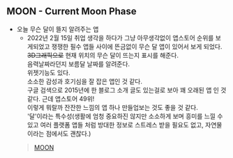 ## MOON - Current Moon Phase
+ 오늘 무슨 달이 뜰지 알려주는 앱
  + 2022년 2월 15일 취업 생각을 하다가 그냥 아무생각없이 앱스토어 순위를 보게되었고 쟁쟁한 필수 앱들 사이에 뜬금없이 무슨 달 앱이 있어서 보게 되었다.<br>
  ~~3D그래픽으로~~ 현재 위치의 무슨 달이 뜨는지 표시를 해준다.<br>
  음력날짜라던지 보름달 날짜를 알려준다.<br>
  위젯기능도 있다.<br>
  소소한 감성과 호기심을 잘 잡은 앱인 것 같다. <br>
  구글 검색으로 2015년에 한 블로그 소개 글도 있는걸로 보아 꽤 오래된 앱 인 것 같다. 근데 앱스토어 49위!<br>
  이렇게 뭐랄까 잔잔한 느낌의 앱 하나 만들업보는 것도 좋을 것 같다.<br>
  '달'이라는 특수성(생활에 엄청 중요하진 않지만 소소하게 보며 흥미를 느낄 수 있고 여러 플랫폼 앱들 처럼 방대한 정보로 스트레스 받을 필요도 없고, 자연물 이라는 점에서도 괜찮다.)<br>
  > [MOON](https://apps.apple.com/kr/app/moon-current-moon-phase/id660036257)
  
